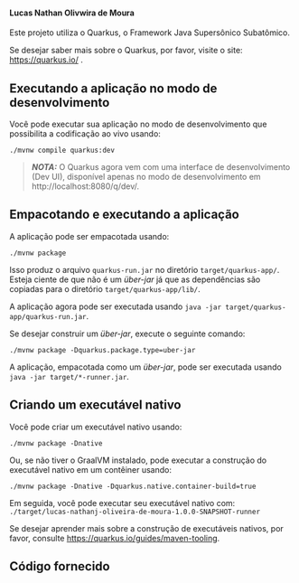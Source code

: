 #### Lucas Nathan Olivwira de Moura
Este projeto utiliza o Quarkus, o Framework Java Supersônico Subatômico.

Se desejar saber mais sobre o Quarkus, por favor, visite o site: https://quarkus.io/ .

## Executando a aplicação no modo de desenvolvimento

Você pode executar sua aplicação no modo de desenvolvimento que possibilita a codificação ao vivo usando:

```shell script
./mvnw compile quarkus:dev
```

> **_NOTA:_** O Quarkus agora vem com uma interface de desenvolvimento (Dev UI), disponível apenas no modo de desenvolvimento em http://localhost:8080/q/dev/.

## Empacotando e executando a aplicação

A aplicação pode ser empacotada usando:

```shell script
./mvnw package
```

Isso produz o arquivo `quarkus-run.jar` no diretório `target/quarkus-app/`.
Esteja ciente de que não é um _über-jar_ já que as dependências são copiadas para o diretório `target/quarkus-app/lib/`.

A aplicação agora pode ser executada usando `java -jar target/quarkus-app/quarkus-run.jar`.

Se desejar construir um _über-jar_, execute o seguinte comando:

```shell script
./mvnw package -Dquarkus.package.type=uber-jar
```

A aplicação, empacotada como um _über-jar_, pode ser executada usando `java -jar target/*-runner.jar`.

## Criando um executável nativo

Você pode criar um executável nativo usando:

```shell script
./mvnw package -Dnative
```

Ou, se não tiver o GraalVM instalado, pode executar a construção do executável nativo em um contêiner usando:

```shell script
./mvnw package -Dnative -Dquarkus.native.container-build=true
```

Em seguida, você pode executar seu executável nativo com: `./target/lucas-nathanj-oliveira-de-moura-1.0.0-SNAPSHOT-runner`

Se desejar aprender mais sobre a construção de executáveis nativos, por favor, consulte https://quarkus.io/guides/maven-tooling.

## Código fornecido

